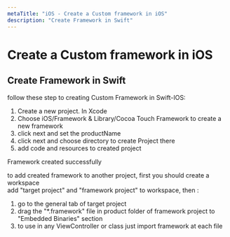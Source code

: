 ```yaml
---
metaTitle: "iOS - Create a Custom framework in iOS"
description: "Create Framework in Swift"
---
```


# Create a Custom framework in iOS



## Create Framework in Swift


follow these step to creating Custom Framework in Swift-IOS:

1. Create a new project. In Xcode
1. Choose iOS/Framework & Library/Cocoa Touch Framework to create a new framework
1. click next and set the productName
1. click next and choose directory to create Project there
1. add code and resources to created project

Framework created successfully

to add created framework to another project, first you should create a workspace<br />
add "target project" and "framework project" to workspace, then :

1. go to the general tab of target project
1. drag the "*.framework" file in product folder of framework project to "Embedded Binaries" section
1. to use in any ViewController or class just import framework at each file

